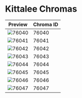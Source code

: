 # Kittalee Chromas

| Preview | Chroma ID |
|---------|-----------|
| ![76040](https://raw.communitydragon.org/latest/plugins/rcp-be-lol-game-data/global/default/v1/champion-chroma-images/76/76040.png) | 76040 |
| ![76041](https://raw.communitydragon.org/latest/plugins/rcp-be-lol-game-data/global/default/v1/champion-chroma-images/76/76041.png) | 76041 |
| ![76042](https://raw.communitydragon.org/latest/plugins/rcp-be-lol-game-data/global/default/v1/champion-chroma-images/76/76042.png) | 76042 |
| ![76043](https://raw.communitydragon.org/latest/plugins/rcp-be-lol-game-data/global/default/v1/champion-chroma-images/76/76043.png) | 76043 |
| ![76044](https://raw.communitydragon.org/latest/plugins/rcp-be-lol-game-data/global/default/v1/champion-chroma-images/76/76044.png) | 76044 |
| ![76045](https://raw.communitydragon.org/latest/plugins/rcp-be-lol-game-data/global/default/v1/champion-chroma-images/76/76045.png) | 76045 |
| ![76046](https://raw.communitydragon.org/latest/plugins/rcp-be-lol-game-data/global/default/v1/champion-chroma-images/76/76046.png) | 76046 |
| ![76047](https://raw.communitydragon.org/latest/plugins/rcp-be-lol-game-data/global/default/v1/champion-chroma-images/76/76047.png) | 76047 |